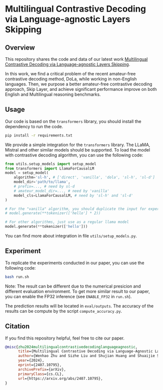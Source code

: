 # Multilingual Contrastive Decoding via Language-agnostic Layers Skipping

## Overview
This repository shares the code and data of our latest work [Multilingual Contrastive Decoding via Language-agnostic Layers Skipping](https://arxiv.org/abs/2407.10795).

In this work, we find a critical problem of the recent amateur-free contrastive decoding method, DoLa, while working in non-English languages.
Then, we purpose a better amateur-free contrastive decoding approach, Skip Layer, and achieve significant performance improve on both English and Multilingual reasoning benchmarks.

## Usage
Our code is based on the `transformers` library, you should install the dependency to run the code.
```sh
pip install -r requirements.txt
```

We provide a simple integration for the `transformers` library. The LLaMA, Mistral and other similar models should be supported. To load the model with contrastive decoding algorithm, you can use the following code:
```python
from utils.setup_models import setup_model
from transformers import LlamaForCausalLM
model = setup_model(
    algorithm='sl-h', # ['direct', 'vanilla', 'dola', 'sl-h', 'sl-d']
    model_dir='path/to/llama',
    # prefix=..., # need by sl-d
    # amateur_model_dir=..., # need by 'vanilla'
    model_cls=LlamaForCausalLM, # need by 'sl-h' and 'sl-d'
)

# For the "vanilla" algorithm, you should duplicate the input for expert and amateur model:
# model.generate(**tokenizer(['hello'] * 2))

# For other algorithms, just use as a regular llama model
model.generate(**tokenizer(['hello']))
```
You can find more about integration in file `utils/setup_models.py`.

## Experiment
To replicate the experiments conducted in our paper, you can use the following code:
```sh
bash run.sh
```
Note: The result can be different due to the numerical presicion and different evaluation environment. To get more similar result to our paper, you can enable the FP32 inference (see `ENABLE_FP32` in `run.sh`).

The prediction results will be located in `eval/outputs`. The accuracy of the results can be compute by the script `compute_accuracy.py`.

## Citation
If you find this repository helpful, feel free to cite our paper.
```bibtex
@misc{zhu2024multilingualcontrastivedecodinglanguageagnostic,
      title={Multilingual Contrastive Decoding via Language-Agnostic Layers Skipping}, 
      author={Wenhao Zhu and Sizhe Liu and Shujian Huang and Shuaijie She and Chris Wendler and Jiajun Chen},
      year={2024},
      eprint={2407.10795},
      archivePrefix={arXiv},
      primaryClass={cs.CL},
      url={https://arxiv.org/abs/2407.10795}, 
}
```

